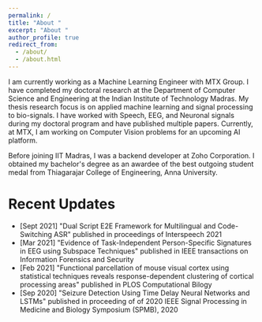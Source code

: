 ```yaml
---
permalink: /
title: "About "
excerpt: "About "
author_profile: true
redirect_from: 
  - /about/
  - /about.html
---
```


I am currently working as a Machine Learning Engineer with MTX Group. I have completed my doctoral research at the Department of Computer Science and Engineering at the Indian Institute of Technology Madras. My thesis research focus is on applied machine learning and signal processing to bio-signals. I have worked with Speech, EEG, and Neuronal signals during my doctoral program and have published multiple papers. Currently, at MTX, I am working on Computer Vision problems for an upcoming AI platform.

Before joining IIT Madras, I was a backend developer at Zoho Corporation.  I obtained my bachelor's degree as an awardee of the best outgoing student medal from Thiagarajar College of Engineering, Anna University.


Recent Updates
======
* \[Sept 2021\] "Dual Script E2E Framework for Multilingual and Code-Switching ASR" published in proceedings of Interspeech 2021
* \[Mar 2021\] "Evidence of Task-Independent Person-Specific Signatures in EEG using Subspace Techniques" published in IEEE transactions on Information Forensics and Security
* \[Feb 2021\] "Functional parcellation of mouse visual cortex using statistical techniques reveals response-dependent clustering of cortical processing areas" published in PLOS Computational Bilogy
* \[Sep 2020\] "Seizure Detection Using Time Delay Neural Networks and LSTMs" published in proceeding of of 2020 IEEE Signal Processing in Medicine and Biology Symposium (SPMB), 2020
